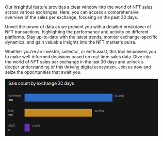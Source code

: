  Our insightful feature  provides a clear window into the world of NFT sales across various exchanges. Here, you can access a comprehensive overview of the sales per exchange, focusing on the past 30 days.

Unveil the power of data as we present you with a detailed breakdown of NFT transactions, highlighting the performance and activity on different platforms. Stay up-to-date with the latest trends, monitor exchange-specific dynamics, and gain valuable insights into the NFT market's pulse.

Whether you're an investor, collector, or enthusiast, this tool empowers you to make well-informed decisions based on real-time sales data. Dive into the world of NFT sales per exchange in the last 30 days and unlock a deeper understanding of this thriving digital ecosystem. Join us now and seize the opportunities that await you.

![collection_ sale_30days](./pictures/collection-page-sale-30days.png)